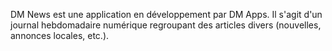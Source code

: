DM News est une application en développement par DM Apps. Il s'agit d'un journal hebdomadaire numérique regroupant des articles divers (nouvelles, annonces locales, etc.).